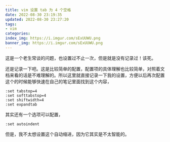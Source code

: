 ```yaml
---
title: vim 设置 tab 为 4 个空格
date: 2022-08-30 23:19:35
updated: 2022-08-30 23:27:20
tags:
- vim
categories:
index_img: https://i.imgur.com/sExUUWU.png
banner_img: https://i.imgur.com/sExUUWU.png
---
```


这是一个老生常谈的问题，也设置过不止一次，但是就是没有记录过！该死。

还是记录一下吧。这是比较简单的配置，配置项的具体理解也比较简单，对照着文档来看的话是不难理解的。所以这里就直接记录一下我的设置，方便以后再次配置这个的时候能够快速在自己的笔记里面找到这个内容，

```vimrc
:set tabstop=4
:set softtabstop=4
:set shiftwidth=4
:set expandtab
```

其实还有一个选项可以配置，

```vimrc
:set autoindent
```

但是，我不太想设置这个自动缩进，因为它其实是不太智能的。
